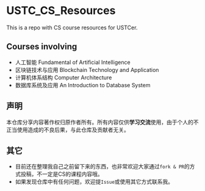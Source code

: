 # USTC_CS_Resources

This is a repo with CS course resources for USTCer.

## Courses involving

- 人工智能 Fundamental of Artificial Intelligence
- 区块链技术与应用 Blockchain Technology and Application
- 计算机体系结构 Computer Architecture
- 数据库系统及应用 An Introduction to Database System

## 声明

本仓库分享内容著作权归原作者所有。所有内容仅供**学习交流**使用，由于个人的不正当使用造成的不良后果，与此仓库及贡献者无关。

## 其它

- 目前还在整理我自己之前留下来的东西，也非常欢迎大家通过`fork & PR`的方式投稿，不一定是CS的课程内容哦。
- 如果发现仓库中有任何问题，欢迎提`Issue`或使用其它方式联系我。